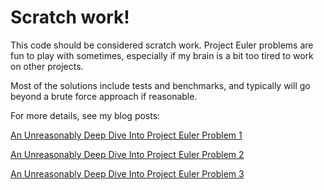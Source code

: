 # Scratch work!

This code should be considered scratch work.  Project Euler problems are fun to play with sometimes, especially if my brain is a bit too tired to work on other projects.

Most of the solutions include tests and benchmarks, and typically will go beyond a brute force approach if reasonable.

For more details, see my blog posts:

[An Unreasonably Deep Dive Into Project Euler Problem 1](https://adamdrake.com/an-unreasonably-deep-dive-into-project-euler-problem-1.html)

[An Unreasonably Deep Dive Into Project Euler Problem 2](https://adamdrake.com/an-unreasonably-deep-dive-into-project-euler-problem-2.html)

[An Unreasonably Deep Dive Into Project Euler Problem 3](https://adamdrake.com/an-unreasonably-deep-dive-into-project-euler-problem-3.html)
